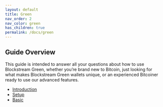 ```yaml
---
layout: default
title: Green
nav_order: 2
nav_color: green
has_children: true
permalink: /docs/green
--- 
```


## Guide Overview

This guide is intended to answer all your questions about how to use Blockstream Green, whether you’re brand new to Bitcoin, just looking for what makes Blockstream Green wallets unique, or an experienced Bitcoiner ready to use our advanced features.

* [Introduction](./intro.md)
* [Setup](./setup.md)
* [Basic](./basic.md)
